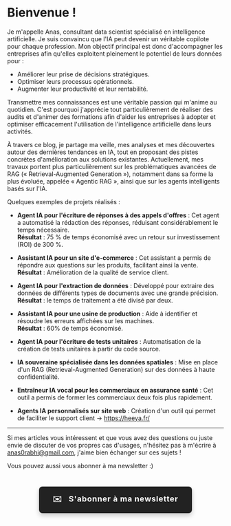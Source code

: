 # Bienvenue !

Je m'appelle Anas, consultant data scientist spécialisé en intelligence artificielle. Je suis convaincu que l'IA peut devenir un véritable copilote pour chaque profession. Mon objectif principal est donc d'accompagner les entreprises afin qu'elles exploitent pleinement le potentiel de leurs données pour :

- Améliorer leur prise de décisions stratégiques.
- Optimiser leurs processus opérationnels.
- Augmenter leur productivité et leur rentabilité.

Transmettre mes connaissances est une véritable passion qui m'anime au quotidien. C'est pourquoi j'apprécie tout particulièrement de réaliser des audits et d'animer des formations afin d'aider les entreprises à adopter et optimiser efficacement l'utilisation de l'intelligence artificielle dans leurs activités.

À travers ce blog, je partage ma veille, mes analyses et mes découvertes autour des dernières tendances en IA, tout en proposant des pistes concrètes d'amélioration aux solutions existantes. Actuellement, mes travaux portent plus particulièrement sur les problématiques avancées de RAG (« Retrieval-Augmented Generation »), notamment dans sa forme la plus évoluée, appelée « Agentic RAG », ainsi que sur les agents intelligents basés sur l'IA.

Quelques exemples de projets réalisés :

- **Agent IA pour l'écriture de réponses à des appels d'offres** : Cet agent a automatisé la rédaction des réponses, réduisant considérablement le temps nécessaire.  
  **Résultat** : 75 % de temps économisé avec un retour sur investissement (ROI) de 300 %.

- **Assistant IA pour un site d'e-commerce** : Cet assistant a permis de répondre aux questions sur les produits, facilitant ainsi la vente.  
  **Résultat** : Amélioration de la qualité de service client.

- **Agent IA pour l'extraction de données** : Développé pour extraire des données de différents types de documents avec une grande précision.  
  **Résultat** : le temps de traitement a été divisé par deux.

- **Assistant IA pour une usine de production** : Aide à identifier et résoudre les erreurs affichées sur les machines.  
  **Résultat** : 60% de temps économisé.

- **Agent IA pour l'écriture de tests unitaires** : Automatisation de la création de tests unitaires à partir du code source.

- **IA souveraine spécialisée dans les données spatiales** : Mise en place d'un RAG (Retrieval-Augmented Generation) sur des données à haute confidentialité.

- **Entraîneur IA vocal pour les commerciaux en assurance santé** : Cet outil a permis de former les commerciaux deux fois plus rapidement.

- **Agents IA personnalisés sur site web** : Création d'un outil qui permet de faciliter le support client -> https://heeya.fr/ 
---

Si mes articles vous intéressent et que vous avez des questions ou juste envie de discuter de vos propres cas d'usages, n'hésitez pas à m'écrire à anas0rabhi@gmail.com, j'aime bien échanger sur ces sujets !

Vous pouvez aussi vous abonner à ma newsletter :)

<div style="text-align: center; margin: 40px 0;">
  <a href="https://anas-ai.kit.com/d8b1a255cc" target="_blank" style="display: inline-block; background-color: #222222; color: #ffffff; font-weight: bold; padding: 16px 32px; text-decoration: none; border-radius: 8px; font-size: 18px; letter-spacing: 0.8px; box-shadow: 0 6px 12px rgba(0, 0, 0, 0.2); transition: all 0.3s ease; border: none;">
    <span style="margin-right: 10px;">✉️</span> S'abonner à ma newsletter
  </a>
</div>


